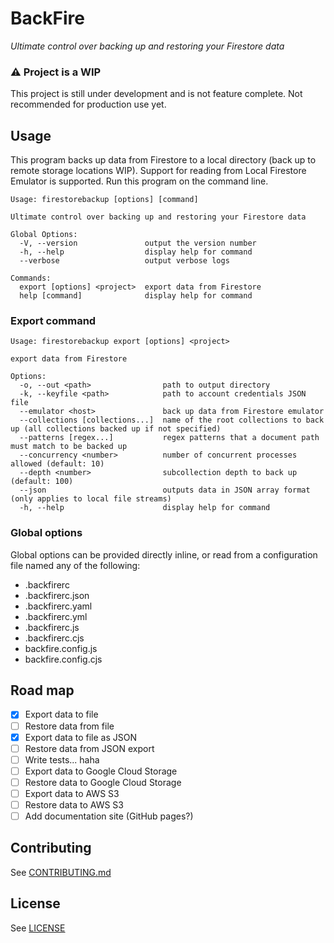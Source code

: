 # BackFire

_Ultimate control over backing up and restoring your Firestore data_

### ⚠️ Project is a WIP

This project is still under development and is not feature complete. Not recommended
for production use yet.

## Usage

This program backs up data from Firestore to a local directory (back up to remote
storage locations WIP). Support for reading from Local Firestore Emulator is
supported. Run this program on the command line.

```
Usage: firestorebackup [options] [command]

Ultimate control over backing up and restoring your Firestore data

Global Options:
  -V, --version               output the version number
  -h, --help                  display help for command
  --verbose                   output verbose logs

Commands:
  export [options] <project>  export data from Firestore
  help [command]              display help for command
```

### Export command

```
Usage: firestorebackup export [options] <project>

export data from Firestore

Options:
  -o, --out <path>                path to output directory
  -k, --keyfile <path>            path to account credentials JSON file
  --emulator <host>               back up data from Firestore emulator
  --collections [collections...]  name of the root collections to back up (all collections backed up if not specified)
  --patterns [regex...]           regex patterns that a document path must match to be backed up
  --concurrency <number>          number of concurrent processes allowed (default: 10)
  --depth <number>                subcollection depth to back up (default: 100)
  --json                          outputs data in JSON array format (only applies to local file streams)
  -h, --help                      display help for command
```

### Global options

Global options can be provided directly inline, or read from a configuration file
named any of the following:

- .backfirerc
- .backfirerc.json
- .backfirerc.yaml
- .backfirerc.yml
- .backfirerc.js
- .backfirerc.cjs
- backfire.config.js
- backfire.config.cjs

## Road map

- [x] Export data to file
- [ ] Restore data from file
- [x] Export data to file as JSON
- [ ] Restore data from JSON export
- [ ] Write tests... haha
- [ ] Export data to Google Cloud Storage
- [ ] Restore data to Google Cloud Storage
- [ ] Export data to AWS S3
- [ ] Restore data to AWS S3
- [ ] Add documentation site (GitHub pages?)

## Contributing

See [CONTRIBUTING.md](CONTRIBUTING.md)

## License

See [LICENSE](LICENSE)
